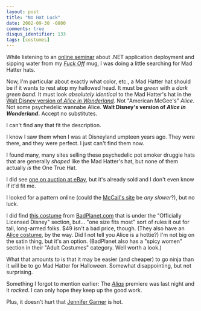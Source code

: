 ```yaml
---
layout: post
title: "No Hat Luck"
date: 2002-09-30 -0800
comments: true
disqus_identifier: 133
tags: [costumes]
---
```

While listening to an [online seminar](http://www.interwise.com) about
.NET application deployment and sipping water from my [*Fuck
Off*](https://store.theonion.com/cgi-bin/store/EDCstore.pl?user_action=detail&catalogno=ONION:ON6000MUG1)
mug, I was doing a little searching for Mad Hatter hats.

 Now, I'm particular about exactly what color, etc., a Mad Hatter hat
should be if it wants to rest atop my hallowed head. It must be *green*
with a *dark green band*. It must look *absolutely identical* to the Mad
Hatter's hat in the [Walt Disney version of *Alice in
Wonderland*](http://www.amazon.com/exec/obidos/ASIN/B00004R99L/mhsvortex).
Not "American McGee's" *Alice*. Not some psychedelic wannabe Alice.
**Walt Disney's version of *Alice in Wonderland*.** Accept no
substitutes.

 I can't find any that fit the description.

 I know I saw them when I was at Disneyland umpteen years ago. They were
there, and they were perfect. I just can't find them now.

 I found many, many sites selling these psychedelic pot smoker druggie
hats that are generally *shaped* like the Mad Hatter's hat, but none of
them actually *is* the One True Hat.

 I did see [one on auction at
eBay](http://cgi.ebay.com/ws/eBayISAPI.dll?ViewItem&item=718847872), but
it's already sold and I don't even know if it'd fit me.

 I looked for a pattern online (could the [McCall's
site](http://www.mccall.com/) be *any slower*?), but no luck.

 I did find [this
costume](http://www.badplanet.com/asp/items.asp?I=5375&R=) from
[BadPlanet.com](http://www.badplanet.com) that is under the "Officially
Licensed Disney" section, but... "one size fits most" sort of rules it
out for tall, long-armed folks. $49 isn't a bad price, though. (They
also have an [Alice
costume](http://www.badplanet.com/asp/items.asp?I=5373&R=), by the way.
Did I not tell you Alice is a hottie?) I'm not big on the satin thing,
but it's an option. (BadPlanet also has a "spicy women" section in their
"Adult Costumes" category. Well worth a look.)

 What that amounts to is that it may be easier (and cheaper) to go ninja
than it will be to go Mad Hatter for Halloween. Somewhat disappointing,
but not surprising.

 Something I forgot to mention earlier: The
[*Alias*](http://abc.abcnews.go.com/primetime/alias/index.html) premiere
was last night and it *rocked*. I can only hope they keep up the good
work.

 Plus, it doesn't hurt that [Jennifer
Garner](http://abc.abcnews.go.com/primetime/alias/profiles/actor_garner.html)
is hot.

